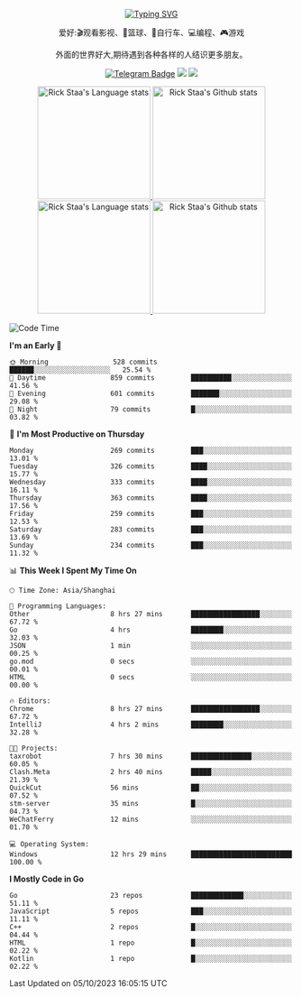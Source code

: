 <div align="center"> 

[![Typing SVG](https://readme-typing-svg.herokuapp.com?size=25&duration=2500&color=eeeeee&vCenter=true&width=200&height=40&lines=Hi+there+%F0%9F%91%8B%F0%9F%8F%BB;I'm+DanBai)](https://git.io/typing-svg)

爱好:🎬观看影视、🏀篮球、🚴自行车、💻编程、🎮游戏

外面的世界好大,期待遇到各种各样的人结识更多朋友。

[![Telegram Badge](https://img.shields.io/badge/-Telegram-blue?style=flat&logo=Telegram&logoColor=white)](https://t.me/danbai9420) 
[![](https://img.shields.io/badge/-Blog-brightgreen?style=flat&logo=Blogger&logoColor=white)](https://p00q.cn)
[![](https://img.shields.io/badge/-Email-red?style=flat&logo=Mail.Ru&logoColor=white)](mailto:danbai@88.com)
</div>

<!-- Light Mode -->
<div align="center"> 
<a href="https://github.com/anuraghazra/github-readme-stats#gh-light-mode-only">
<img height=200 src="https://github-readme-stats.vercel.app/api/top-langs/?username=danbai225&layout=compact&langs_count=10&hide_border=1&role=OWNER,COLLABORATOR#gh-light-mode-only" alt="Rick Staa's Language stats" />
</a>
<a href="https://github.com/anuraghazra/github-readme-stats#gh-light-mode-only">
<img height=200 src="https://github-readme-stats.vercel.app/api?username=danbai225&show_icons=true&count_private=true&line_height=28&hide_border=1&include_all_commits=true&card_width=450&role=OWNER,COLLABORATOR&exclude_repo=github-readme-stats#gh-light-mode-only" alt="Rick Staa's Github stats" />
</a>
</div>

<!-- Dark Mode -->
<div align="center"> 
<a href="https://github.com/anuraghazra/github-readme-stats#gh-dark-mode-only">
<img height=200 src="https://github-readme-stats.vercel.app/api/top-langs/?username=danbai225&layout=compact&langs_count=10&hide_border=1&role=OWNER,COLLABORATOR&theme=github_dark#gh-dark-mode-only" alt="Rick Staa's Language stats" />
</a>
<a href="https://github.com/anuraghazra/github-readme-stats#gh-dark-mode-only">
<img height=200 src="https://github-readme-stats.vercel.app/api?username=danbai225&show_icons=true&count_private=true&line_height=28&hide_border=1&include_all_commits=true&card_width=450&role=OWNER,COLLABORATOR&exclude_repo=github-readme-stats&theme=github_dark#gh-dark-mode-only" alt="Rick Staa's Github stats" />
</a>
</div>

<!--START_SECTION:waka-->
![Code Time](http://img.shields.io/badge/Code%20Time-1%2C205%20hrs%2019%20mins-blue)

**I'm an Early 🐤** 

```text
🌞 Morning                528 commits         ██████░░░░░░░░░░░░░░░░░░░   25.54 % 
🌆 Daytime                859 commits         ██████████░░░░░░░░░░░░░░░   41.56 % 
🌃 Evening                601 commits         ███████░░░░░░░░░░░░░░░░░░   29.08 % 
🌙 Night                  79 commits          █░░░░░░░░░░░░░░░░░░░░░░░░   03.82 % 
```
📅 **I'm Most Productive on Thursday** 

```text
Monday                   269 commits         ███░░░░░░░░░░░░░░░░░░░░░░   13.01 % 
Tuesday                  326 commits         ████░░░░░░░░░░░░░░░░░░░░░   15.77 % 
Wednesday                333 commits         ████░░░░░░░░░░░░░░░░░░░░░   16.11 % 
Thursday                 363 commits         ████░░░░░░░░░░░░░░░░░░░░░   17.56 % 
Friday                   259 commits         ███░░░░░░░░░░░░░░░░░░░░░░   12.53 % 
Saturday                 283 commits         ███░░░░░░░░░░░░░░░░░░░░░░   13.69 % 
Sunday                   234 commits         ███░░░░░░░░░░░░░░░░░░░░░░   11.32 % 
```


📊 **This Week I Spent My Time On** 

```text
🕑︎ Time Zone: Asia/Shanghai

💬 Programming Languages: 
Other                    8 hrs 27 mins       █████████████████░░░░░░░░   67.72 % 
Go                       4 hrs               ████████░░░░░░░░░░░░░░░░░   32.03 % 
JSON                     1 min               ░░░░░░░░░░░░░░░░░░░░░░░░░   00.25 % 
go.mod                   0 secs              ░░░░░░░░░░░░░░░░░░░░░░░░░   00.01 % 
HTML                     0 secs              ░░░░░░░░░░░░░░░░░░░░░░░░░   00.00 % 

🔥 Editors: 
Chrome                   8 hrs 27 mins       █████████████████░░░░░░░░   67.72 % 
IntelliJ                 4 hrs 2 mins        ████████░░░░░░░░░░░░░░░░░   32.28 % 

🐱‍💻 Projects: 
taxrobot                 7 hrs 30 mins       ███████████████░░░░░░░░░░   60.05 % 
Clash.Meta               2 hrs 40 mins       █████░░░░░░░░░░░░░░░░░░░░   21.39 % 
QuickCut                 56 mins             ██░░░░░░░░░░░░░░░░░░░░░░░   07.52 % 
stm-server               35 mins             █░░░░░░░░░░░░░░░░░░░░░░░░   04.73 % 
WeChatFerry              12 mins             ░░░░░░░░░░░░░░░░░░░░░░░░░   01.70 % 

💻 Operating System: 
Windows                  12 hrs 29 mins      █████████████████████████   100.00 % 
```

**I Mostly Code in Go** 

```text
Go                       23 repos            █████████████░░░░░░░░░░░░   51.11 % 
JavaScript               5 repos             ███░░░░░░░░░░░░░░░░░░░░░░   11.11 % 
C++                      2 repos             █░░░░░░░░░░░░░░░░░░░░░░░░   04.44 % 
HTML                     1 repo              █░░░░░░░░░░░░░░░░░░░░░░░░   02.22 % 
Kotlin                   1 repo              █░░░░░░░░░░░░░░░░░░░░░░░░   02.22 % 
```




 Last Updated on 05/10/2023 16:05:15 UTC
<!--END_SECTION:waka-->
